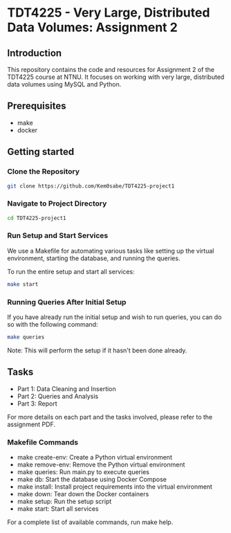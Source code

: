 # TDT4225 - Very Large, Distributed Data Volumes: Assignment 2

## Introduction
This repository contains the code and resources for Assignment 2 of the TDT4225 course at NTNU. It focuses on working with very large, distributed data volumes using MySQL and Python.

## Prerequisites
- make
- docker

## Getting started
### Clone the Repository
```bash
git clone https://github.com/Kem0sabe/TDT4225-project1
```

### Navigate to Project Directory
```bash
cd TDT4225-project1
```

### Run Setup and Start Services
We use a Makefile for automating various tasks like setting up the virtual environment, starting the database, and running the queries.

To run the entire setup and start all services:
```bash
make start
```

### Running Queries After Initial Setup
If you have already run the initial setup and wish to run queries, you can do so with the following command:
```bash
make queries
```
Note: This will perform the setup if it hasn't been done already.

## Tasks
- Part 1: Data Cleaning and Insertion
- Part 2: Queries and Analysis
- Part 3: Report

For more details on each part and the tasks involved, please refer to the assignment PDF.

### Makefile Commands
- make create-env: Create a Python virtual environment
- make remove-env: Remove the Python virtual environment
- make queries: Run main.py to execute queries
- make db: Start the database using Docker Compose
- make install: Install project requirements into the virtual environment
- make down: Tear down the Docker containers
- make setup: Run the setup script
- make start: Start all services

For a complete list of available commands, run make help.



